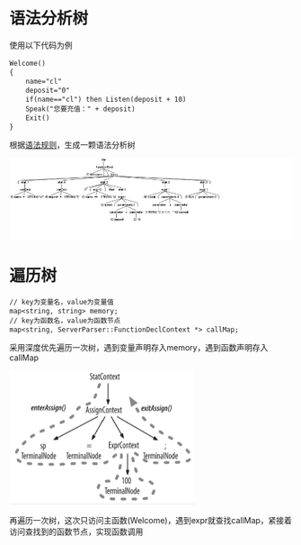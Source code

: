 # 语法分析树

使用以下代码为例

```
Welcome()
{
    name="cl"
    deposit="0"
    if(name=="cl") then Listen(deposit + 10)
    Speak("您要充值：" + deposit)
    Exit()
}
```

根据[语法规则](../src/Server.g4)，生成一颗语法分析树

<img src="parseTree.png" alt="parseTree" style="zoom:200%;" />

# 遍历树

```
// key为变量名，value为变量值
map<string, string> memory;
// key为函数名，value为函数节点
map<string, ServerParser::FunctionDeclContext *> callMap;
```



采用深度优先遍历一次树，遇到变量声明存入memory，遇到函数声明存入callMap

<img src="image-20221123221400921.png" alt="image-20221123221400921" style="zoom: 50%;" />

再遍历一次树，这次只访问主函数(Welcome)，遇到expr就查找callMap，紧接着访问查找到的函数节点，实现函数调用
